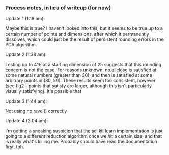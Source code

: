 ### Process notes, in lieu of writeup (for now)

Update 1 (1:18 am):

Maybe this is true? I haven't looked into this, but it seems to be true up to a certain number of points and dimensions, after which it permanently dissolves, which could just be the result of persistent rounding errors in the PCA algorithm.

Update 2 (1:38 am):

Testing up to 4^6 at a starting dimension of 25 suggests that this rounding concern is not the case. For reasons unknown, np.allclose is satisfied at some natural numbers (greater than 30), and then is satisfied at some arbitrary points in (30, 50). These results seem too consistent, however (see fig2 - points that satisfy are larger, although this isn't particularly visually satisfying). It's possible that 

Update 3 (1:44 am):

Not using np.ravel() correctly

Update 4 (2:04 am):

I'm getting a sneaking suspicion that the sci kit learn implementation is just going to a different reduction algorithm once we hit a certain size, and that is really what's killing me. Probably should have read the documentation first, tbh.

